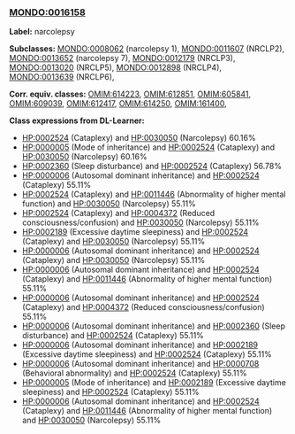 
### [MONDO:0016158](http://purl.obolibrary.org/obo/MONDO_0016158)
**Label:** narcolepsy

**Subclasses:** [MONDO:0008062](http://purl.obolibrary.org/obo/MONDO_0008062) (narcolepsy 1), [MONDO:0011607](http://purl.obolibrary.org/obo/MONDO_0011607) (NRCLP2), [MONDO:0013652](http://purl.obolibrary.org/obo/MONDO_0013652) (narcolepsy 7), [MONDO:0012179](http://purl.obolibrary.org/obo/MONDO_0012179) (NRCLP3), [MONDO:0013020](http://purl.obolibrary.org/obo/MONDO_0013020) (NRCLP5), [MONDO:0012898](http://purl.obolibrary.org/obo/MONDO_0012898) (NRCLP4), [MONDO:0013639](http://purl.obolibrary.org/obo/MONDO_0013639) (NRCLP6), 

**Corr. equiv. classes:** [OMIM:614223](http://purl.obolibrary.org/obo/OMIM_614223), [OMIM:612851](http://purl.obolibrary.org/obo/OMIM_612851), [OMIM:605841](http://purl.obolibrary.org/obo/OMIM_605841), [OMIM:609039](http://purl.obolibrary.org/obo/OMIM_609039), [OMIM:612417](http://purl.obolibrary.org/obo/OMIM_612417), [OMIM:614250](http://purl.obolibrary.org/obo/OMIM_614250), [OMIM:161400](http://purl.obolibrary.org/obo/OMIM_161400), 

**Class expressions from DL-Learner:**

- [HP:0002524](http://purl.obolibrary.org/obo/HP_0002524) (Cataplexy) and [HP:0030050](http://purl.obolibrary.org/obo/HP_0030050) (Narcolepsy) 60.16%
- [HP:0000005](http://purl.obolibrary.org/obo/HP_0000005) (Mode of inheritance) and [HP:0002524](http://purl.obolibrary.org/obo/HP_0002524) (Cataplexy) and [HP:0030050](http://purl.obolibrary.org/obo/HP_0030050) (Narcolepsy) 60.16%
- [HP:0002360](http://purl.obolibrary.org/obo/HP_0002360) (Sleep disturbance) and [HP:0002524](http://purl.obolibrary.org/obo/HP_0002524) (Cataplexy) 56.78%
- [HP:0000006](http://purl.obolibrary.org/obo/HP_0000006) (Autosomal dominant inheritance) and [HP:0002524](http://purl.obolibrary.org/obo/HP_0002524) (Cataplexy) 55.11%
- [HP:0002524](http://purl.obolibrary.org/obo/HP_0002524) (Cataplexy) and [HP:0011446](http://purl.obolibrary.org/obo/HP_0011446) (Abnormality of higher mental function) and [HP:0030050](http://purl.obolibrary.org/obo/HP_0030050) (Narcolepsy) 55.11%
- [HP:0002524](http://purl.obolibrary.org/obo/HP_0002524) (Cataplexy) and [HP:0004372](http://purl.obolibrary.org/obo/HP_0004372) (Reduced consciousness/confusion) and [HP:0030050](http://purl.obolibrary.org/obo/HP_0030050) (Narcolepsy) 55.11%
- [HP:0002189](http://purl.obolibrary.org/obo/HP_0002189) (Excessive daytime sleepiness) and [HP:0002524](http://purl.obolibrary.org/obo/HP_0002524) (Cataplexy) and [HP:0030050](http://purl.obolibrary.org/obo/HP_0030050) (Narcolepsy) 55.11%
- [HP:0000006](http://purl.obolibrary.org/obo/HP_0000006) (Autosomal dominant inheritance) and [HP:0002524](http://purl.obolibrary.org/obo/HP_0002524) (Cataplexy) and [HP:0030050](http://purl.obolibrary.org/obo/HP_0030050) (Narcolepsy) 55.11%
- [HP:0000006](http://purl.obolibrary.org/obo/HP_0000006) (Autosomal dominant inheritance) and [HP:0002524](http://purl.obolibrary.org/obo/HP_0002524) (Cataplexy) and [HP:0011446](http://purl.obolibrary.org/obo/HP_0011446) (Abnormality of higher mental function) 55.11%
- [HP:0000006](http://purl.obolibrary.org/obo/HP_0000006) (Autosomal dominant inheritance) and [HP:0002524](http://purl.obolibrary.org/obo/HP_0002524) (Cataplexy) and [HP:0004372](http://purl.obolibrary.org/obo/HP_0004372) (Reduced consciousness/confusion) 55.11%
- [HP:0000006](http://purl.obolibrary.org/obo/HP_0000006) (Autosomal dominant inheritance) and [HP:0002360](http://purl.obolibrary.org/obo/HP_0002360) (Sleep disturbance) and [HP:0002524](http://purl.obolibrary.org/obo/HP_0002524) (Cataplexy) 55.11%
- [HP:0000006](http://purl.obolibrary.org/obo/HP_0000006) (Autosomal dominant inheritance) and [HP:0002189](http://purl.obolibrary.org/obo/HP_0002189) (Excessive daytime sleepiness) and [HP:0002524](http://purl.obolibrary.org/obo/HP_0002524) (Cataplexy) 55.11%
- [HP:0000006](http://purl.obolibrary.org/obo/HP_0000006) (Autosomal dominant inheritance) and [HP:0000708](http://purl.obolibrary.org/obo/HP_0000708) (Behavioral abnormality) and [HP:0002524](http://purl.obolibrary.org/obo/HP_0002524) (Cataplexy) 55.11%
- [HP:0000005](http://purl.obolibrary.org/obo/HP_0000005) (Mode of inheritance) and [HP:0002189](http://purl.obolibrary.org/obo/HP_0002189) (Excessive daytime sleepiness) and [HP:0002524](http://purl.obolibrary.org/obo/HP_0002524) (Cataplexy) 55.11%
- [HP:0000006](http://purl.obolibrary.org/obo/HP_0000006) (Autosomal dominant inheritance) and [HP:0002524](http://purl.obolibrary.org/obo/HP_0002524) (Cataplexy) and [HP:0011446](http://purl.obolibrary.org/obo/HP_0011446) (Abnormality of higher mental function) and [HP:0030050](http://purl.obolibrary.org/obo/HP_0030050) (Narcolepsy) 55.11%


